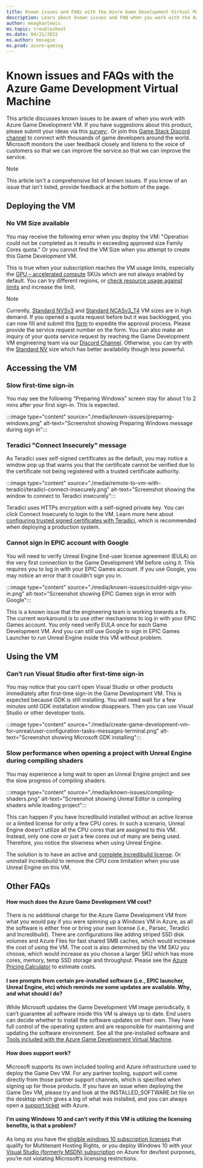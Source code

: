 ```yaml
---
title: Known issues and FAQs with the Azure Game Development Virtual Machine
description: Learn about known issues and FAQ when you work with the Azure Game Development Virtual Machine.
author: meaghanlewis
ms.topic: troubleshoot
ms.date: 04/21/2022
ms.author: mosagie
ms.prod: azure-gaming
---
```


# Known issues and FAQs with the Azure Game Development Virtual Machine

This article discusses known issues to be aware of when you work with Azure Game Development VM. If you have suggestions about this product, please submit your ideas via this <a href="https://forms.office.com/r/VHK5iEqeBm" target="_blank">survey</a>;. Or join this <a href="https://discord.com/channels/684463257276121192/949072214689452083" target="_blank">Game Stack Discord channel</a> to connect with thousands of game developers around the world. Microsoft monitors the user feedback closely and listens to the voice of customers so that we can improve the service.so that we can improve the service.

> [!NOTE]
> This article isn't a comprehensive list of known issues. If you know of an issue that isn't listed, provide feedback at the bottom of the page.

## Deploying the VM

### No VM Size available

You may receive the following error when you deploy the VM: "Operation could not be completed as it results in exceeding approved size Family Cores quota." Or you cannot find the VM Size when you attempt to create this Game Development VM.

This is true when your subscription reaches the VM usage limits, especially the [GPU – accelerated compute](/azure/virtual-machines/sizes-gpu) SKUs which are not always enabled by default. You can try different regions, or [check resource usage against limits](/azure/networking/check-usage-against-limits) and increase the limit.

> [!NOTE]
> Currently, <a href="/azure/virtual-machines/nvv3-series" target="_blank">Standard NVSv3</a> and <a href="/azure/virtual-machines/nct4-v3-series" target="_blank">Standard NCASv3_T4</a> VM sizes are in high demand. If you opened a quota request before but it was backlogged, you can now fill and submit this <a href="https://forms.office.com/r/pjvL30p2zC" target="_blank">form</a> to expedite the approval process. Please provide the service request number on the form. You can also make an inquiry of your quota service request by reaching the Game Development VM engineering team via our <a href="https://discord.com/channels/684463257276121192/949072214689452083" target="_blank">Discord Channel</a>. Otherwise, you can try with the <a href="/azure/virtual-machines/nv-series" target="_blank">Standard NV</a> size which has better availability though less powerful.

## Accessing the VM

### Slow first-time sign-in

You may see the following “Preparing Windows” screen stay for about 1 to 2 mins after your first sign-in. This is expected.  

:::image type="content" source="./media/known-issues/preparing-windows.png" alt-text="Screenshot showing Preparing Windows message during sign in":::

### Teradici "Connect Insecurely" message

As Teradici uses self-signed certificates as the default, you may notice a window pop up that warns you that the certificate cannot be verified due to the certificate not being registered with a trusted certificate authority.

:::image type="content" source="./media/remote-to-vm-with-teradici/teradici-connect-insecurely.png" alt-text="Screenshot showing the window to connect to Teradici insecurely":::

Teradici uses HTTPs encryption with a self-signed private key. You can click Connect Insecurely to login to the VM. Learn more here about [configuring trusted signed certificates with Teradici](https://www.teradici.com/web-help/pcoip_connection_manager_security_gateway/19.08/security/creating_cmsg_cert/#default-certificate), which is recommended when deploying a production system.

### Cannot sign in EPIC account with Google  

You will need to verify Unreal Engine End-user license agreement (EULA) on the very first connection to the Game Development VM before using it. This requires you to log in with your EPIC Games account. If you use  Google, you may notice an error that it couldn’t sign you in.

:::image type="content" source="./media/known-issues/couldnt-sign-you-in.png" alt-text="Screenshot showing EPIC Games sign in error with Google":::

This is a known issue that the engineering team is working towards a fix. The current workaround is to use other mechanisms to log in with your EPIC Games account. You only need verify EULA once for each Game Development VM. And you can still use Google to sign in EPIC Games Launcher to run Unreal Engine inside this VM without problem.

## Using the VM

### Can’t run Visual Studio after first-time sign-in

You may notice that you can’t open Visual Studio or other products immediately after first-time sign-in the Game Development VM. This is expected because GDK is still installing. You will need wait for a few minutes until GDK installation window disappears. Then you can use Visual Studio or other developer tools.

:::image type="content" source="./media/create-game-development-vm-for-unreal/user-configuration-tasks-messages-terminal.png" alt-text="Screenshot showing Microsoft GDK installing":::

### Slow performance when opening a project with Unreal Engine during compiling shaders

You may experience a long wait to open an Unreal Engine project and see the slow progress of compiling shaders.

:::image type="content" source="./media/known-issues/compiling-shaders.png" alt-text="Screenshot showing Unreal Editor is compiling shaders while loading project":::

This can happen if you have Incredibuild installed without an active license or a limited license for only a few CPU cores. In such a scenario, Unreal Engine doesn’t utilize all the CPU cores that are assigned to this VM. Instead, only one core or just a few cores out of many are being used. Therefore, you notice the slowness when using Unreal Engine.  

The solution is to have an active and [complete Incredibuild license](https://www.incredibuild.com/pricing). Or uninstall Incredibuild to remove the CPU core limitation when you use Unreal Engine on this VM.

## Other FAQs

#### How much does the Azure Game Development VM cost?

There is no additional charge for the Azure Game Development VM from what you would pay if you were spinning up a Windows VM in Azure, as all the software is either free or bring your own license (i.e., Parsec, Teradici and Incredibuild). There are configurations like adding striped SSD disk volumes and Azure Files for fast shared SMB caches, which would increase the cost of using the VM. The cost is also determined by the VM SKU you choose, which would increase as you choose a larger SKU which has more cores, memory, temp SSD storage and throughput. Please see the [Azure Pricing Calculator](https://azure.microsoft.com/pricing/calculator/) to estimate costs.

#### I see prompts from certain pre-installed software (i.e., EPIC launcher, Unreal Engine, etc) which reminds me some updates are available. Why, and what should I do?

While Microsoft updates the Game Development VM image periodically, it can’t guarantee all software inside this VM is always up to date. End users can decide whether to install the software updates on their own. They have full control of the operating system and are responsible for maintaining and updating the software environment. See all the pre-installed software and [Tools included with the Azure Game Development Virtual Machine](./tools-included-azure-game-dev-kit.md).

#### How does support work?  

Microsoft supports its own included tooling and Azure infrastructure used to deploy the Game Dev VM. For any partner tooling, support will come directly from those partner support channels, which is specified when signing up for those products. If you have an issue when deploying the Game Dev VM, please try and look at the INSTALLED_SOFTWARE.txt file on the desktop which gives a log of what was installed, and you can always open a [support ticket](/azure/azure-portal/supportability/how-to-create-azure-support-request) with Azure.

#### I’m using Windows 10 and can’t verify if this VM is utilizing the licensing benefits, is that a problem?  

As long as you have the [eligible windows 10 subscription licenses](/azure/virtual-machines/windows/windows-desktop-multitenant-hosting-deployment#subscription-licenses-that-qualify-for-multitenant-hosting-rights) that qualify for Multitenant Hosting Rights, or you deploy Windows 10 with your [Visual Studio (formerly MSDN) subscription](/azure/virtual-machines/windows/client-images) on Azure for dev/test purposes, you’re not violating Microsoft’s licensing restrictions.
